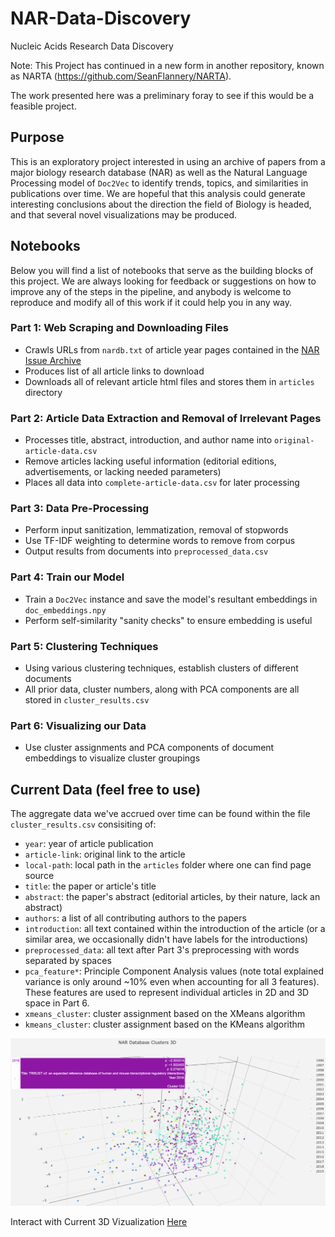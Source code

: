 # NAR-Data-Discovery
Nucleic Acids Research Data Discovery

Note: This Project has continued in a new form in another repository, known as NARTA (https://github.com/SeanFlannery/NARTA). 

The work presented here was a preliminary foray to see if this would be a feasible project.

## Purpose
This is an exploratory project interested in using an archive of papers from a major biology research database (NAR)
as well as the Natural Language Processing model of `Doc2Vec` to identify trends, topics, and similarities in publications
over time. We are hopeful that this analysis could generate interesting conclusions about the direction the field of 
Biology is headed, and that several novel visualizations may be produced.

## Notebooks
Below you will find a list of notebooks that serve as the building blocks of this project. 
We are always looking for feedback or suggestions on how to improve any of the steps in the pipeline, 
and anybody is welcome to reproduce and modify all of this work if it could help you in any way.

### Part 1: Web Scraping and Downloading Files
- Crawls URLs from `nardb.txt` of article year pages contained in the [NAR Issue Archive](https://academic.oup.com/nar/issue)
- Produces list of all article links to download
- Downloads all of relevant article html files and stores them in `articles` directory
### Part 2: Article Data Extraction and Removal of Irrelevant Pages
- Processes title, abstract, introduction, and author name into `original-article-data.csv`
- Remove articles lacking useful information (editorial editions, advertisements, or lacking needed parameters)
- Places all data into `complete-article-data.csv` for later processing
### Part 3: Data Pre-Processing
- Perform input sanitization, lemmatization, removal of stopwords
- Use TF-IDF weighting to determine words to remove from corpus
- Output results from documents into `preprocessed_data.csv`
### Part 4: Train our Model
- Train a `Doc2Vec` instance and save the model's resultant embeddings in `doc_embeddings.npy`
- Perform self-similarity "sanity checks" to ensure embedding is useful
### Part 5: Clustering Techniques
- Using various clustering techniques, establish clusters of different documents 
- All prior data, cluster numbers, along with PCA components are all stored in `cluster_results.csv`
### Part 6: Visualizing our Data
- Use cluster assignments and PCA components of document embeddings to visualize cluster groupings

## Current Data (feel free to use)
The aggregate data we've accrued over time can be found within the file `cluster_results.csv` consisiting of: 
- `year`: year of article publication
- `article-link`: original link to the article
- `local-path`: local path in the `articles` folder where one can find page source
- `title`: the paper or article's title
- `abstract`: the paper's abstract (editorial articles, by their nature, lack an abstract)
- `authors`: a list of all contributing authors to the papers
- `introduction`: all text contained within the introduction of the article (or
  a similar area, we occasionally didn't have labels for the introductions)
- `preprocessed_data`: all text after Part 3's preprocessing with words separated by spaces
- `pca_feature*`: Principle Component Analysis values (note total explained variance is only around ~10% 
even when accounting for all 3 features). These features are used to represent individual articles in 2D 
and 3D space in Part 6.
- `xmeans_cluster`: cluster assignment based on the XMeans algorithm
- `kmeans_cluster`: cluster assignment based on the KMeans algorithm

![3D XMeans Clustering Plot](3D_XMeans_Plot.png)

Interact with Current 3D Vizualization [Here](https://plot.ly/create/?fid=SeanFlannery:16#/)
